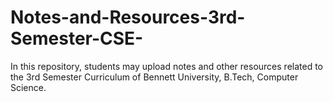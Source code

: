 # Notes-and-Resources-3rd-Semester-CSE-
In this repository, students may upload notes and other resources related to the 3rd Semester Curriculum of Bennett University, B.Tech, Computer Science.
